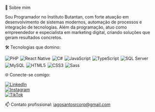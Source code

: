 💼 Sobre mim

Sou Programador no Instituto Butantan, com forte atuação em desenvolvimento de sistemas modernos, automação de processos e integração de tecnologias. Além da programação, atuo como empreendedor e especialista em marketing digital, criando soluções que geram resultados concretos.

🛠️ Tecnologias que domino:
<div style="display: flex; flex-wrap: wrap; gap: 6px;"> <img alt="PHP" src="https://img.shields.io/badge/PHP-777BB4?style=for-the-badge&logo=php&logoColor=white"/> <img alt="React Native" src="https://img.shields.io/badge/React_Native-20232A?style=for-the-badge&logo=react&logoColor=61DAFB"/> <img alt="C#" src="https://img.shields.io/badge/C%23-239120?style=for-the-badge&logo=c-sharp&logoColor=white"/> <img alt="JavaScript" src="https://img.shields.io/badge/JavaScript-F7DF1E?style=for-the-badge&logo=javascript&logoColor=black"/> <img alt="TypeScript" src="https://img.shields.io/badge/TypeScript-3178C6?style=for-the-badge&logo=typescript&logoColor=white"/> <img alt="SQL Server" src="https://img.shields.io/badge/SQL%20Server-CC2927?style=for-the-badge&logo=microsoftsqlserver&logoColor=white"/> <img alt="MySQL" src="https://img.shields.io/badge/MySQL-4479A1?style=for-the-badge&logo=mysql&logoColor=white"/> <img alt="HTML5" src="https://img.shields.io/badge/HTML5-E34F26?style=for-the-badge&logo=html5&logoColor=white"/> <img alt="CSS3" src="https://img.shields.io/badge/CSS3-1572B6?style=for-the-badge&logo=css3&logoColor=white"/> <img alt="Sass" src="https://img.shields.io/badge/Sass-CC6699?style=for-the-badge&logo=sass&logoColor=white"/> </div>

🌐 Conecte-se comigo:

[![LinkedIn](https://img.shields.io/badge/LinkedIn-0077B5?style=for-the-badge&logo=linkedin&logoColor=white)](https://www.linkedin.com/in/iagosantosr/)  
[![Instagram](https://img.shields.io/badge/Instagram-E4405F?style=for-the-badge&logo=instagram&logoColor=white)](https://www.instagram.com/iagosantosr/)  
[![TikTok](https://img.shields.io/badge/TikTok-000000?style=for-the-badge&logo=tiktok&logoColor=white)](https://www.tiktok.com/@iagosantosr)

📫 Contato profissional: iagosantosrcorp@gmail.com

